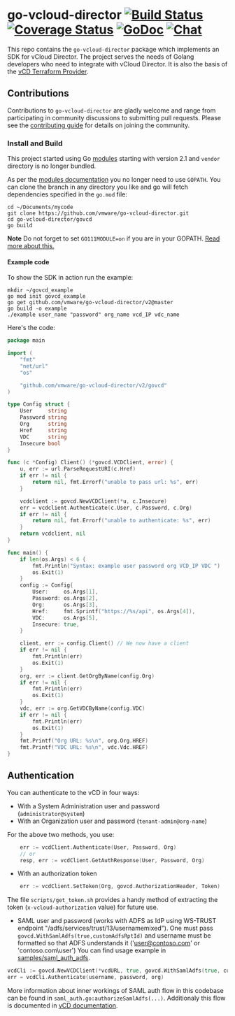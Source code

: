 # go-vcloud-director [![Build Status](https://travis-ci.org/vmware/go-vcloud-director.svg?branch=master)](https://travis-ci.org/vmware/go-vcloud-director) [![Coverage Status](https://coveralls.io/repos/vmware/go-vcloud-director/badge.svg?branch=master&service=github)](https://coveralls.io/github/vmware/go-vcloud-director?branch=master) [![GoDoc](https://godoc.org/github.com/vmware/go-vcloud-director?status.svg)](http://godoc.org/github.com/vmware/go-vcloud-director) [![Chat](https://img.shields.io/badge/chat-on%20slack-brightgreen.svg)](https://vmwarecode.slack.com/messages/CBBBXVB16)

This repo contains the `go-vcloud-director` package which implements
an SDK for vCloud Director. The project serves the needs of Golang
developers who need to integrate with vCloud Director. It is also the
basis of the [vCD Terraform
Provider](https://github.com/terraform-providers/terraform-provider-vcd).

## Contributions ##

Contributions to `go-vcloud-director` are gladly welcome and range
from participating in community discussions to submitting pull
requests.  Please see the [contributing guide](CONTRIBUTING.md) for
details on joining the community.

### Install and Build ###

This project started using Go [modules](https://github.com/golang/go/wiki/Modules)
starting with version 2.1 and `vendor` directory is no longer bundled.

As per the [modules documentation](https://github.com/golang/go/wiki/Modules)
you no longer need to use `GOPATH`. You can clone the branch in any directory
you like and go will fetch dependencies specified in the `go.mod` file:
```
cd ~/Documents/mycode
git clone https://github.com/vmware/go-vcloud-director.git
cd go-vcloud-director/govcd
go build
```

**Note** Do not forget to set `GO111MODULE=on` if you are in your GOPATH.
[Read more about this.](https://github.com/golang/go/wiki/Modules#how-to-install-and-activate-module-support)

#### Example code ####

To show the SDK in action run the example:
```
mkdir ~/govcd_example
go mod init govcd_example
go get github.com/vmware/go-vcloud-director/v2@master
go build -o example
./example user_name "password" org_name vcd_IP vdc_name 
```

Here's the code:
```go
package main

import (
	"fmt"
	"net/url"
	"os"

	"github.com/vmware/go-vcloud-director/v2/govcd"
)

type Config struct {
	User     string
	Password string
	Org      string
	Href     string
	VDC      string
	Insecure bool
}

func (c *Config) Client() (*govcd.VCDClient, error) {
	u, err := url.ParseRequestURI(c.Href)
	if err != nil {
		return nil, fmt.Errorf("unable to pass url: %s", err)
	}

	vcdclient := govcd.NewVCDClient(*u, c.Insecure)
	err = vcdclient.Authenticate(c.User, c.Password, c.Org)
	if err != nil {
		return nil, fmt.Errorf("unable to authenticate: %s", err)
	}
	return vcdclient, nil
}

func main() {
	if len(os.Args) < 6 {
		fmt.Println("Syntax: example user password org VCD_IP VDC ")
		os.Exit(1)
	}
	config := Config{
		User:     os.Args[1],
		Password: os.Args[2],
		Org:      os.Args[3],
		Href:     fmt.Sprintf("https://%s/api", os.Args[4]),
		VDC:      os.Args[5],
		Insecure: true,
	}

	client, err := config.Client() // We now have a client
	if err != nil {
		fmt.Println(err)
		os.Exit(1)
	}
	org, err := client.GetOrgByName(config.Org)
	if err != nil {
		fmt.Println(err)
		os.Exit(1)
	}
	vdc, err := org.GetVDCByName(config.VDC)
	if err != nil {
		fmt.Println(err)
		os.Exit(1)
	}
	fmt.Printf("Org URL: %s\n", org.Org.HREF)
	fmt.Printf("VDC URL: %s\n", vdc.Vdc.HREF)
}

```

## Authentication

You can authenticate to the vCD in four ways:

* With a System Administration user and password (`administrator@system`)
* With an Organization user and password (`tenant-admin@org-name`)

For the above two methods, you use: 
```go
	err := vcdClient.Authenticate(User, Password, Org)
	// or
	resp, err := vcdClient.GetAuthResponse(User, Password, Org)
```

* With an authorization token
```go
	err := vcdClient.SetToken(Org, govcd.AuthorizationHeader, Token)
```
The file `scripts/get_token.sh` provides a handy method of extracting the token
(`x-vcloud-authorization` value) for future use.

* SAML user and password (works with ADFS as IdP using WS-TRUST endpoint
  "/adfs/services/trust/13/usernamemixed"). One must pass `govcd.WithSamlAdfs(true,customAdfsRptId)`
  and username must be formatted so that ADFS understands it ('user@contoso.com' or
  'contoso.com\user') You can find usage example in
  [samples/saml_auth_adfs](/samples/saml_auth_adfs). 
```go
vcdCli := govcd.NewVCDClient(*vcdURL, true, govcd.WithSamlAdfs(true, customAdfsRptId))
err = vcdCli.Authenticate(username, password, org)
```

More information about inner workings of SAML auth flow in this codebase can be found in
`saml_auth.go:authorizeSamlAdfs(...)`. Additionaly this flow is documented in [vCD
documentation](https://code.vmware.com/docs/10000/vcloud-api-programming-guide-for-service-providers/GUID-335CFC35-7AD8-40E5-91BE-53971937A2BB.html).